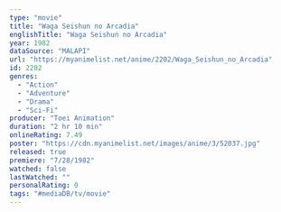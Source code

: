 ```yaml
---
type: "movie"
title: "Waga Seishun no Arcadia"
englishTitle: "Waga Seishun no Arcadia"
year: 1982
dataSource: "MALAPI"
url: "https://myanimelist.net/anime/2202/Waga_Seishun_no_Arcadia"
id: 2202
genres: 
  - "Action"
  - "Adventure"
  - "Drama"
  - "Sci-Fi"
producer: "Toei Animation"
duration: "2 hr 10 min"
onlineRating: 7.49
poster: "https://cdn.myanimelist.net/images/anime/3/52037.jpg"
released: true
premiere: "7/28/1982"
watched: false
lastWatched: ""
personalRating: 0
tags: "#mediaDB/tv/movie"
---
```

